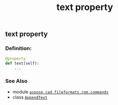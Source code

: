 ﻿---
title: text property
second_title: Aspose.CAD for Python via .NET API References
description: 
type: docs
weight: 90
url: /python-net/aspose.cad.fileformats.cgm.commands/appendtext/text/
is_root: false
---

## text property

### Definition:
```python
@property
def text(self):
    ...
```

### See Also
* module [`aspose.cad.fileformats.cgm.commands`](../../)
* class [`AppendText`](/cad/python-net/aspose.cad.fileformats.cgm.commands/appendtext)
